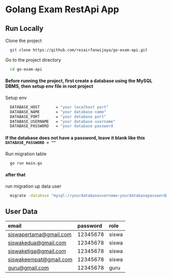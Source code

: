 
# Golang Exam RestApi App


## Run Locally

Clone the project

```bash
  git clone https://github.com/rezairfanwijaya/go-exam-api.git
```

Go to the project directory

```bash
  cd go-exam-api
```

#### Before running the project, first create a database using the MySQL DBMS, then setup env file in root project

Setup env

```bash
  DATABASE_HOST       = "your localhost port"
  DATABASE_NAME       = "your database name"
  DATABASE_PORT       = "your database port"
  DATABASE_USERNAME   = "your database username"
  DATABASE_PASSWORD   = "your database password
```
#### If the database does not have a password, leave it blank like this ```DATABASE_PASSWORD = ""```

Run migration table

```bash
  go run main.go
```

#### after that 
run migration up data user
```bash
  migrate -database "mysql://yourdatabaseusername:yourdatabasepassword@tcp(yourdatabasehost:yourdatabaseport)/yourdatabasename" -path db/migration up
```


## User Data

| email | password     | role               |
| :-------- | :------- | :------------------------- |
| siswapertama@gmail.com | 12345678 | siswa |
| siswakedua@gmail.com | 12345678 | siswa |
| siswaketiga@gmail.com | 12345678 | siswa |
| siswakeempat@gmail.com | 12345678 | siswa |
| guru@gmail.com | 12345678 | guru |




